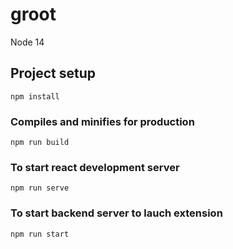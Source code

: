 # groot
Node 14

## Project setup
```
npm install
```

### Compiles and minifies for production
```
npm run build
```

### To start react development server
```
npm run serve
```

### To start backend server to lauch extension
```
npm run start
```
